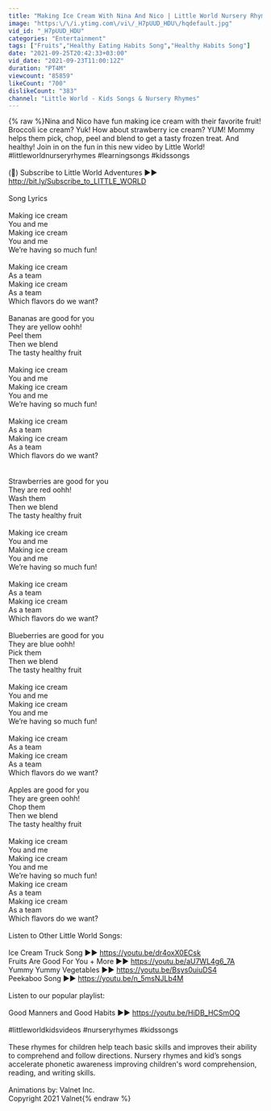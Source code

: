 ```yaml
---
title: "Making Ice Cream With Nina And Nico | Little World Nursery Rhymes and Educational Songs"
image: "https:\/\/i.ytimg.com\/vi\/_H7pUUD_HDU\/hqdefault.jpg"
vid_id: "_H7pUUD_HDU"
categories: "Entertainment"
tags: ["Fruits","Healthy Eating Habits Song","Healthy Habits Song"]
date: "2021-09-25T20:42:33+03:00"
vid_date: "2021-09-23T11:00:12Z"
duration: "PT4M"
viewcount: "85859"
likeCount: "700"
dislikeCount: "383"
channel: "Little World - Kids Songs & Nursery Rhymes"
---
```

{% raw %}Nina and Nico have fun making ice cream with their favorite fruit! Broccoli ice cream? Yuk! How about strawberry ice cream? YUM! Mommy helps them pick, chop, peel and blend to get a tasty frozen treat. And healthy! Join in on the fun in this new video by Little World! #littleworldnurseryrhymes #learningsongs #kidssongs<br /><br />(🔔) Subscribe to Little World Adventures ►► <a rel="nofollow" target="blank" href="http://bit.ly/Subscribe_to_LITTLE_WORLD">http://bit.ly/Subscribe_to_LITTLE_WORLD</a> <br /><br />Song Lyrics<br /><br />Making ice cream <br />You and me<br />Making ice cream <br />You and me<br />We’re having so much fun!<br /><br />Making ice cream<br />As a team<br />Making ice cream<br />As a team<br />Which flavors do we want?<br /><br />Bananas are good for you<br />They are yellow oohh!<br />Peel them<br />Then we blend<br />The tasty healthy fruit<br /><br />Making ice cream <br />You and me<br />Making ice cream <br />You and me<br />We’re having so much fun!<br /><br />Making ice cream<br />As a team<br />Making ice cream<br />As a team<br />Which flavors do we want?<br /><br /><br />Strawberries are good for you<br />They are red oohh!<br />Wash them<br />Then we blend<br />The tasty healthy fruit<br /><br />Making ice cream <br />You and me<br />Making ice cream <br />You and me<br />We’re having so much fun!<br /><br />Making ice cream<br />As a team<br />Making ice cream<br />As a team<br />Which flavors do we want?<br /><br />Blueberries are good for you<br />They are blue oohh!<br />Pick them<br />Then we blend<br />The tasty healthy fruit<br /><br />Making ice cream <br />You and me<br />Making ice cream <br />You and me<br />We’re having so much fun!<br /><br />Making ice cream<br />As a team<br />Making ice cream<br />As a team<br />Which flavors do we want?<br /><br />Apples are good for you<br />They are green oohh!<br />Chop them<br />Then we blend<br />The tasty healthy fruit<br /><br />Making ice cream <br />You and me<br />Making ice cream <br />You and me<br />We’re having so much fun!<br />Making ice cream<br />As a team<br />Making ice cream<br />As a team<br />Which flavors do we want?<br /><br />Listen to Other Little World Songs:<br /><br />Ice Cream Truck Song ►► <a rel="nofollow" target="blank" href="https://youtu.be/dr4oxX0ECsk">https://youtu.be/dr4oxX0ECsk</a><br />Fruits Are Good For You + More ►► <a rel="nofollow" target="blank" href="https://youtu.be/aU7WL4g6_7A">https://youtu.be/aU7WL4g6_7A</a> <br />Yummy Yummy Vegetables ►► <a rel="nofollow" target="blank" href="https://youtu.be/Bsys0uiuDS4">https://youtu.be/Bsys0uiuDS4</a> <br />Peekaboo Song ►► <a rel="nofollow" target="blank" href="https://youtu.be/n_5msNJLb4M">https://youtu.be/n_5msNJLb4M</a> <br /><br />Listen to our popular playlist:<br /><br />Good Manners and Good Habits ►► <a rel="nofollow" target="blank" href="https://youtu.be/HiDB_HCSmOQ">https://youtu.be/HiDB_HCSmOQ</a> <br /><br />#littleworldkidsvideos #nurseryrhymes #kidssongs<br /><br />These rhymes for children help teach basic skills and improves their ability to comprehend and follow directions. Nursery rhymes and kid’s songs accelerate phonetic awareness improving children's word comprehension, reading, and writing skills. <br /><br />Animations by: Valnet Inc.<br />Copyright 2021 Valnet{% endraw %}

